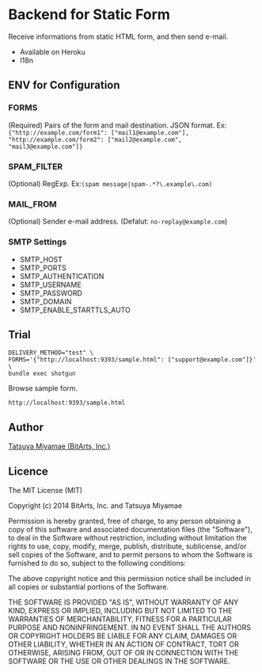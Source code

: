 Backend for Static Form
=======================

Receive informations from static HTML form, and then send e-mail.

* Available on Heroku
* I18n

## ENV for Configuration

### FORMS

(Required) Pairs of the form and mail destination. JSON format.
Ex:`{"http://example.com/form1": ["mail1@example.com"], "http://example.com/form2": ["mail2@example.com", "mail3@example.com"]}`

### SPAM_FILTER

(Optional) RegExp.
Ex:`(spam message|spam-.*?\.example\.com)`

### MAIL_FROM

(Optional) Sender e-mail address. (Defalut: `no-replay@example.com`)

### SMTP Settings

* SMTP_HOST
* SMTP_PORTS
* SMTP_AUTHENTICATION
* SMTP_USERNAME
* SMTP_PASSWORD
* SMTP_DOMAIN
* SMTP_ENABLE_STARTTLS_AUTO

## Trial

```
DELIVERY_METHOD="test" \
FORMS='{"http://localhost:9393/sample.html": ["support@example.com"]}' \
bundle exec shotgun
```

Browse sample form.

```
http://localhost:9393/sample.html
```

## Author

[Tatsuya Miyamae (BitArts, Inc.)](http://bitarts.jp/)

## Licence

The MIT License (MIT)

Copyright (c) 2014 BitArts, Inc. and Tatsuya Miyamae

Permission is hereby granted, free of charge, to any person obtaining a copy
of this software and associated documentation files (the "Software"), to deal
in the Software without restriction, including without limitation the rights
to use, copy, modify, merge, publish, distribute, sublicense, and/or sell
copies of the Software, and to permit persons to whom the Software is
furnished to do so, subject to the following conditions:

The above copyright notice and this permission notice shall be included in
all copies or substantial portions of the Software.

THE SOFTWARE IS PROVIDED "AS IS", WITHOUT WARRANTY OF ANY KIND, EXPRESS OR
IMPLIED, INCLUDING BUT NOT LIMITED TO THE WARRANTIES OF MERCHANTABILITY,
FITNESS FOR A PARTICULAR PURPOSE AND NONINFRINGEMENT. IN NO EVENT SHALL THE
AUTHORS OR COPYRIGHT HOLDERS BE LIABLE FOR ANY CLAIM, DAMAGES OR OTHER
LIABILITY, WHETHER IN AN ACTION OF CONTRACT, TORT OR OTHERWISE, ARISING FROM,
OUT OF OR IN CONNECTION WITH THE SOFTWARE OR THE USE OR OTHER DEALINGS IN
THE SOFTWARE.
